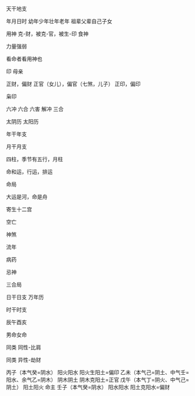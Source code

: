 天干地支

年月日时
幼年少年壮年老年
祖辈父辈自己子女

用神
克-财，被克-官，被生-印
食神

力量强弱

看命者看用神也

印 母亲

正财，偏财
正官（女儿），偏官（七煞，儿子）
正印，偏印

枭印

六冲 六合  六害 解冲 三合

太阴历 太阳历

年干年支

月干月支

四柱，季节有五行，月柱

命和运，行运，排运

命局

大运是河，命是舟

寄生十二宫

空亡

神煞

流年

病药

忌神

三合局

日干日支 万年历

时干时支

辰午酉亥

男命女命

同类 同性-比肩

同类 异性-劫财


丙子（本气癸=阴水）                                                阳火阳水    阳火生阳土=偏印
乙未（本气己=阴土、中气壬=阳水、余气乙=阴木）                        阴木阴土    阴木克阳土=正官
戊午（本气丁=阴火、中气己=阴土）                                    阳土阳火    命主
壬子（本气癸=阴水）                                                阳水阳水    阳土克阳水=偏财
